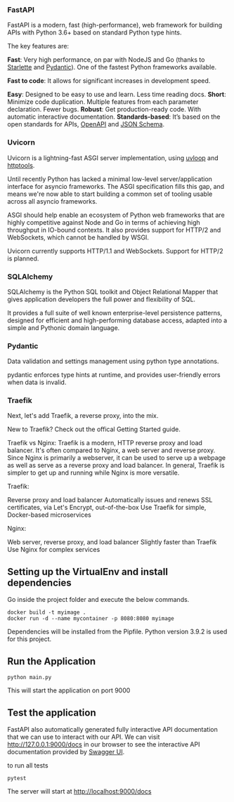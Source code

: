 
### FastAPI

FastAPI is a modern, fast (high-performance), web framework for building APIs with Python 3.6+ based on standard Python type hints.

The key features are:

**Fast**: Very high performance, on par with NodeJS and Go (thanks to [Starlette](https://www.starlette.io/) and [Pydantic](https://pydantic-docs.helpmanual.io/)). One of the fastest Python frameworks available.

**Fast to code**: It allows for significant increases in development speed.

**Easy**: Designed to be easy to use and learn. Less time reading docs.
**Short**: Minimize code duplication. Multiple features from each parameter declaration. Fewer bugs.
**Robust**: Get production-ready code. With automatic interactive documentation.
**Standards-based**: It’s based on the open standards for APIs, [OpenAPI](https://github.com/OAI/OpenAPI-Specification) and [JSON Schema](https://json-schema.org/).

### Uvicorn

Uvicorn is a lightning-fast ASGI server implementation, using [uvloop](https://github.com/MagicStack/uvloop) and [httptools](https://github.com/MagicStack/httptools).

Until recently Python has lacked a minimal low-level server/application interface for asyncio frameworks. The ASGI specification fills this gap, and means we're now able to start building a common set of tooling usable across all asyncio frameworks.

ASGI should help enable an ecosystem of Python web frameworks that are highly competitive against Node and Go in terms of achieving high throughput in IO-bound contexts. It also provides support for HTTP/2 and WebSockets, which cannot be handled by WSGI.

Uvicorn currently supports HTTP/1.1 and WebSockets. Support for HTTP/2 is planned.

### SQLAlchemy

SQLAlchemy is the Python SQL toolkit and Object Relational Mapper that gives application developers the full power and flexibility of SQL.

It provides a full suite of well known enterprise-level persistence patterns, designed for efficient and high-performing database access, adapted into a simple and Pythonic domain language.

### Pydantic

Data validation and settings management using python type annotations.

pydantic enforces type hints at runtime, and provides user-friendly errors when data is invalid.

### Traefik

Next, let's add Traefik, a reverse proxy, into the mix.

New to Traefik? Check out the offical Getting Started guide.

Traefik vs Nginx: Traefik is a modern, HTTP reverse proxy and load balancer. It's often compared to Nginx, a web server and reverse proxy. Since Nginx is primarily a webserver, it can be used to serve up a webpage as well as serve as a reverse proxy and load balancer. In general, Traefik is simpler to get up and running while Nginx is more versatile.


Traefik:

Reverse proxy and load balancer
Automatically issues and renews SSL certificates, via Let's Encrypt, out-of-the-box
Use Traefik for simple, Docker-based microservices


Nginx:

Web server, reverse proxy, and load balancer
Slightly faster than Traefik
Use Nginx for complex services


## Setting up the VirtualEnv and install dependencies

Go inside the project folder and execute the below commands. 
```
docker build -t myimage .
docker run -d --name mycontainer -p 8080:8080 myimage

```

Dependencies will be installed from the Pipfile. Python version 3.9.2 is used for this project.

## Run the Application

```
python main.py

```

This will start the application on port 9000

## Test the application

FastAPI also automatically generated fully interactive API documentation that we can use to interact with our API. 
We can visit http://127.0.0.1:9000/docs in our browser to see the interactive API documentation provided by [Swagger UI](https://github.com/swagger-api/swagger-ui).

to run all tests


```
pytest
```


The server will start at <http://localhost:9000/docs> 

